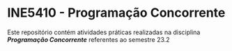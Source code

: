 # INE5410 - Programação Concorrente
Este repositório contém atividades práticas realizadas na disciplina ***Programação Concorrente*** referentes ao semestre 23.2
